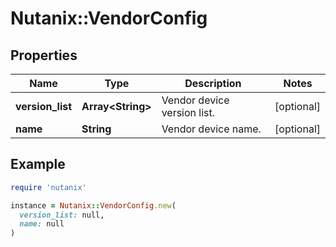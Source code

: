 # Nutanix::VendorConfig

## Properties

| Name | Type | Description | Notes |
| ---- | ---- | ----------- | ----- |
| **version_list** | **Array&lt;String&gt;** | Vendor device version list. | [optional] |
| **name** | **String** | Vendor device name. | [optional] |

## Example

```ruby
require 'nutanix'

instance = Nutanix::VendorConfig.new(
  version_list: null,
  name: null
)
```

